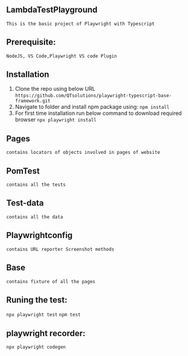 ## LambdaTestPlayground
`This is the basic project of Playwright with Typescript`

## Prerequisite:
`NodeJS, VS Code,Playwright VS code Plugin`

## Installation
1. Clone the repo using below URL
`https://github.com/QTsolutions/playwright-typescript-base-framework.git`
2. Navigate to folder and install npm package using:
`npm install`
3. For first time installation run below command to download required browser
`npx playwright install`

## Pages
`contains locators of objects involved in pages of website`

## PomTest
`contains all the tests`

## Test-data
`contains all the data`

## Playwrightconfig
`contains URL reporter Screenshot methods`

## Base
`contains fixture of all the pages`

## Runing the test:
`npx playwright test` 
`npm test`

## playwright recorder: 
`npx playwright codegen`
